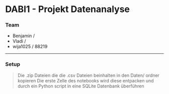 # DABI1 - Projekt Datenanalyse

### Team
- Benjamin /
- Vladi /
- wija1025 / 88219

---
### Setup

> Die .zip Dateien die die .csv Dateien beinhalten in den Daten/ ordner kopieren
> Die erste Zelle des notebooks wird diese entpacken und durch ein Python script in eine SQLite Datenbank überführen  



